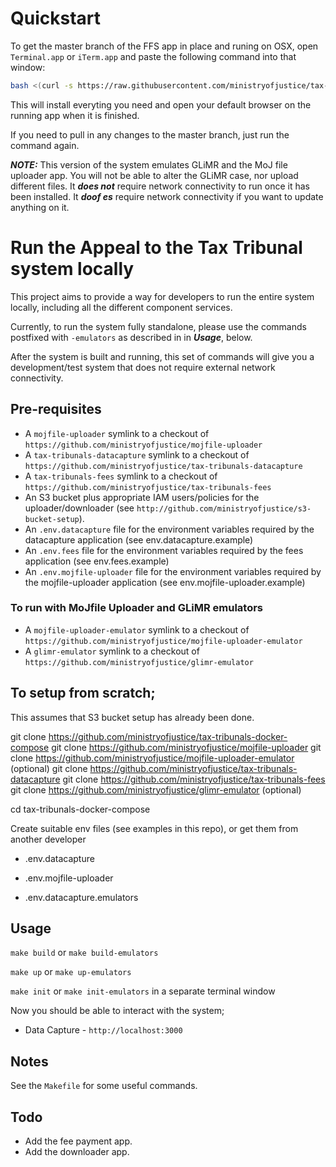 # Quickstart

To get the master branch of the FFS app in place and runing on
OSX, open `Terminal.app` or `iTerm.app` and paste the following command into
that window:

```bash
bash <(curl -s https://raw.githubusercontent.com/ministryofjustice/tax-tribunals-docker-compose/master/install-locally.sh)
```

This will install everyting you need and open your default browser on
the running app when it is finished.

If you need to pull in any changes to the master branch, just run the
command again.

***NOTE:*** This version of the system emulates GLiMR and the MoJ file
uploader app.  You will not be able to alter the GLiMR case, nor upload
different files.  It ***does not*** require network connectivity to run
once it has been installed.  It ***doof es*** require network connectivity
if you want to update anything on it.

# Run the Appeal to the Tax Tribunal system locally

This project aims to provide a way for developers to run the entire system locally,
including all the different component services.

Currently, to run the system fully standalone, please use the commands
postfixed with `-emulators` as described in in ***Usage***, below.

After the system is built and running, this set of commands will give
you a development/test system that does not require external network
connectivity.

## Pre-requisites

* A `mojfile-uploader` symlink to a checkout of `https://github.com/ministryofjustice/mojfile-uploader`
* A `tax-tribunals-datacapture` symlink to a checkout of `https://github.com/ministryofjustice/tax-tribunals-datacapture`
* A `tax-tribunals-fees` symlink to a checkout of `https://github.com/ministryofjustice/tax-tribunals-fees`
* An S3 bucket plus appropriate IAM users/policies for the uploader/downloader (see `http://github.com/ministryofjustice/s3-bucket-setup`).
* An `.env.datacapture` file for the environment variables required by the datacapture application (see env.datacapture.example)
* An `.env.fees` file for the environment variables required by the fees application (see env.fees.example)
* An `.env.mojfile-uploader` file for the environment variables required by the mojfile-uploader application (see env.mojfile-uploader.example)

### To run with MoJfile Uploader and GLiMR emulators

* A `mojfile-uploader-emulator` symlink to a checkout of `https://github.com/ministryofjustice/mojfile-uploader-emulator`
* A `glimr-emulator` symlink to a checkout of `https://github.com/ministryofjustice/glimr-emulator`

## To setup from scratch;

This assumes that S3 bucket setup has already been done.

git clone https://github.com/ministryofjustice/tax-tribunals-docker-compose
git clone https://github.com/ministryofjustice/mojfile-uploader
git clone https://github.com/ministryofjustice/mojfile-uploader-emulator (optional)
git clone https://github.com/ministryofjustice/tax-tribunals-datacapture
git clone https://github.com/ministryofjustice/tax-tribunals-fees
git clone https://github.com/ministryofjustice/glimr-emulator (optional)

cd tax-tribunals-docker-compose

Create suitable env files (see examples in this repo), or get them from another developer

* .env.datacapture
* .env.mojfile-uploader

* .env.datacapture.emulators

## Usage

`make build` or `make build-emulators`

`make up` or `make up-emulators`

`make init` or `make init-emulators` in a separate terminal window

Now you should be able to interact with the system;

* Data Capture - `http://localhost:3000`

## Notes

See the `Makefile` for some useful commands.

## Todo

* Add the fee payment app.
* Add the downloader app.
